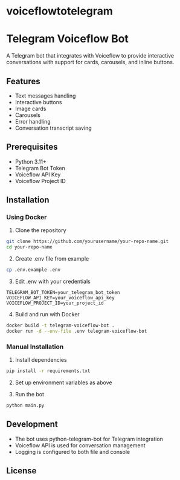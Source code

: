 # voiceflowtotelegram
# Telegram Voiceflow Bot

A Telegram bot that integrates with Voiceflow to provide interactive conversations with support for cards, carousels, and inline buttons.

## Features
- Text messages handling
- Interactive buttons
- Image cards
- Carousels
- Error handling
- Conversation transcript saving

## Prerequisites
- Python 3.11+
- Telegram Bot Token
- Voiceflow API Key
- Voiceflow Project ID

## Installation

### Using Docker
1. Clone the repository
```bash
git clone https://github.com/yourusername/your-repo-name.git
cd your-repo-name
```

2. Create .env file from example
```bash
cp .env.example .env
```

3. Edit .env with your credentials
```
TELEGRAM_BOT_TOKEN=your_telegram_bot_token
VOICEFLOW_API_KEY=your_voiceflow_api_key
VOICEFLOW_PROJECT_ID=your_project_id
```

4. Build and run with Docker
```bash
docker build -t telegram-voiceflow-bot .
docker run -d --env-file .env telegram-voiceflow-bot
```

### Manual Installation
1. Install dependencies
```bash
pip install -r requirements.txt
```

2. Set up environment variables as above

3. Run the bot
```bash
python main.py
```

## Development
- The bot uses python-telegram-bot for Telegram integration
- Voiceflow API is used for conversation management
- Logging is configured to both file and console

## License
